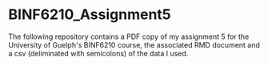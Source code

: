 # BINF6210_Assignment5

The following repository contains a PDF copy of my assignment 5 for the University of Guelph's BINF6210 course, the associated RMD document and a csv (deliminated with semicolons) of the data I used.
